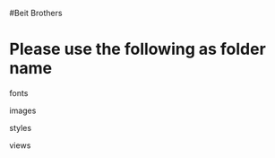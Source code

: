 #Beit Brothers

Please use the following as folder name
========================================

fonts

images

styles

views
